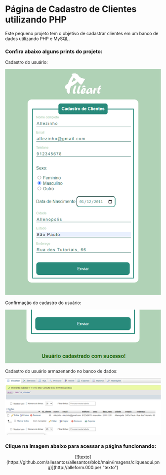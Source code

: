 # Página de Cadastro de Clientes utilizando PHP

Este pequeno projeto tem o objetivo de cadastrar clientes em um banco de dados utilizando PHP e MySQL.

<h3>Confira abaixo alguns prints do projeto:</h3>

Cadastro do usuário:

<img src = "https://github.com/allesantos/allesantos/blob/main/imagens/form-cad-ex1.png">

Confirmação do cadastro do usuário:

<img src = "https://github.com/allesantos/allesantos/blob/main/imagens/form-cad-ex2.png">

Cadastro do usuário armazenando no banco de dados:

<img src = "https://github.com/allesantos/allesantos/blob/main/imagens/form-cad-ex3.png">

<h3>Clique na imagem abaixo para acessar a página funcionando:</h3>

<div align="center">
[![texto](https://github.com/allesantos/allesantos/blob/main/imagens/cliqueaqui.png)](http://alleform.000.pe/ "texto")
</div>

